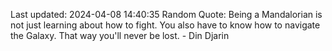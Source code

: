 Last updated: 2024-04-08 14:40:35
Random Quote: Being a Mandalorian is not just learning about how to fight. You also have to know how to navigate the Galaxy. That way you'll never be lost. - Din Djarin